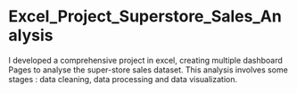 # Excel_Project_Superstore_Sales_Analysis
I developed a comprehensive project in excel, creating multiple dashboard Pages to analyse the super-store sales dataset. This analysis  involves some stages : data cleaning, data processing and data visualization.

